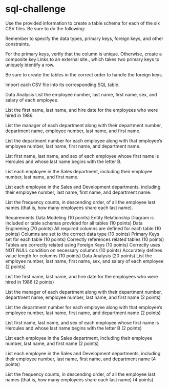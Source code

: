# sql-challenge
Use the provided information to create a table schema for each of the six CSV files. Be sure to do the following:

Remember to specify the data types, primary keys, foreign keys, and other constraints.

For the primary keys, verify that the column is unique. Otherwise, create a composite key Links to an external site., which takes two primary keys to uniquely identify a row.

Be sure to create the tables in the correct order to handle the foreign keys.

Import each CSV file into its corresponding SQL table.

Data Analysis
List the employee number, last name, first name, sex, and salary of each employee.

List the first name, last name, and hire date for the employees who were hired in 1986.

List the manager of each department along with their department number, department name, employee number, last name, and first name.

List the department number for each employee along with that employee’s employee number, last name, first name, and department name.

List first name, last name, and sex of each employee whose first name is Hercules and whose last name begins with the letter B.

List each employee in the Sales department, including their employee number, last name, and first name.

List each employee in the Sales and Development departments, including their employee number, last name, first name, and department name.

List the frequency counts, in descending order, of all the employee last names (that is, how many employees share each last name).

Requirements
Data Modeling (10 points)
Entity Relationship Diagram is included or table schemas provided for all tables (10 points)
Data Engineeing (70 points)
All required columns are defined for each table (10 points)
Columns are set to the correct data type (10 points)
Primary Keys set for each table (10 points)
Correctly references related tables (10 points)
Tables are correctly related using Foreign Keys (10 points)
Correctly uses NOT NULL condition on necessary columns (10 points)
Accurately defines value length for columns (10 points)
Data Analysis (20 points)
List the employee number, last name, first name, sex, and salary of each employee (2 points)

List the first name, last name, and hire date for the employees who were hired in 1986 (2 points)

List the manager of each department along with their department number, department name, employee number, last name, and first name (2 points)

List the department number for each employee along with that employee’s employee number, last name, first name, and department name (2 points)

List first name, last name, and sex of each employee whose first name is Hercules and whose last name begins with the letter B (2 points)

List each employee in the Sales department, including their employee number, last name, and first name (2 points)

List each employee in the Sales and Development departments, including their employee number, last name, first name, and department name (4 points)

List the frequency counts, in descending order, of all the employee last names (that is, how many employees share each last name) (4 points)

